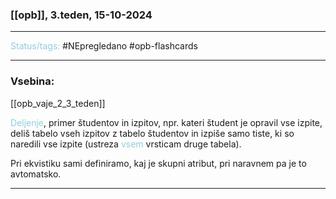 ### [[opb]], 3.teden, 15-10-2024
---

<font color="#92cddc">Status/tags:</font> #NEpregledano #opb-flashcards 

---

### Vsebina:

[[opb_vaje_2_3_teden]]

<font color="#92cddc">Deljenje</font>, primer študentov in izpitov, npr. kateri študent je opravil vse izpite, deliš tabelo vseh izpitov z tabelo študentov in izpiše samo tiste, ki so naredili vse izpite (ustreza <font color="#92cddc">vsem</font> vrsticam druge tabela).

Pri ekvistiku sami definiramo, kaj je skupni atribut, pri naravnem pa je to avtomatsko.

---
